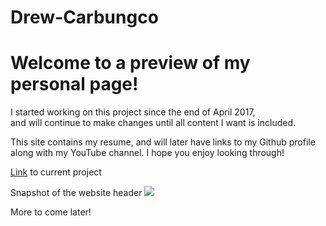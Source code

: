 # Drew-Carbungco
<h1>Welcome to a preview of my personal page!</h1>

<p>I started working on this project since the end of April 2017,<br >
and will continue to make changes until all content I want is included.</p>

<p>This site contains my resume, and will later have links to my Github profile<br >
along with my YouTube channel.  I hope you enjoy looking through!</p>


<p><a href="drewcarbungco.000webhostapp.com" target="_blank">Link</a> to current project</p>

Snapshot of the website header
<img src="https://lh3.googleusercontent.com/DfMp6JJNuQdPxil92XiyPc9UgiJKgOE--PrLMjdskBOrVs6jvMGGzc1B1IZHHi-lMP4rikIr9XICQ7_WMcyYeMR0MniHG5kOYEYL8UdTqM9Hp6a8LTDSFvMH-clRVktQ4jiUAH87-qw7lFewQvOPeR1aNj8FqNp_mMsUlAEb7Y5vHZg18n5KKo9vI_IECDmwvU27Nl6U48un4uadm3E1SgccQ9ksqoecthCGmZKy-DUs5aXN9wGPRwEs7uoEA7uaLOafkkrOwG_wDsi0pNKpMVcwGQhGkzTOqvvQdK74EuoGWCTCzhflLWshd03kp5vJIyapk6Oo4OE1bgki3wrc22hJjJD7OVFA69WdAO8p8shsR5fsxtG2DCxMyMpdM_1E1hgRq7gl3pYYyXWru5SwgTNGDEdPlBu-1o25l5w6CSdmc5bKeL2GlFR7ktxomxa7EbJrFk9GhakyBPT8GALqANpeGX6RXSM2akKdvbactbE7Ab6MS2EouKDNUAWMkx1iUucyv17sorx11YEU0c0Tdjna6v9_74ohihMuqJav94lCYzI3M5V-3QYGoGX8Ebd3zGMJh8mM_gYeyyxzRO7McV--rlnI8_IGNBpI0yHmHMHb7KSEAu9B=w669-h320-no">

More to come later!

